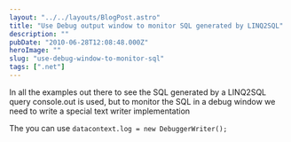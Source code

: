 ```yaml
---
layout: "../../layouts/BlogPost.astro"
title: "Use Debug output window to monitor SQL generated by LINQ2SQL"
description: ""
pubDate: "2010-06-28T12:08:48.000Z"
heroImage: ""
slug: "use-debug-window-to-monitor-sql"
tags: [".net"]
---
```


In all the examples out there to see the SQL generated by a LINQ2SQL query console.out is used, but to monitor the SQL in a debug window we need to write a special text writer implementation
<script src="https://gist.github.com/nareshjois/7896601.js"></script>

The you can use
`datacontext.log = new DebuggerWriter();`

